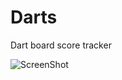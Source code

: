 # Darts
Dart board score tracker

![ScreenShot](https://raw.github.com/mjsprengel/Darts/gh-pages/darts.png)
